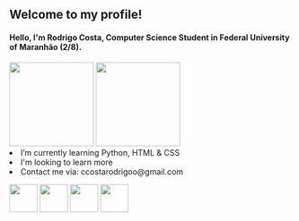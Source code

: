 
## Welcome to my profile!
 #### <p>Hello, I'm Rodrigo Costa, Computer Science Student in Federal University of Maranhão (2/8).</p>
<div>
    <img height="150em" src="https://github-readme-stats-ten-gilt.vercel.app/api?username=ccostarod&show_icons=true&theme=dracula&count_private=true">
    <img height="150em" src="https://github-readme-stats-ten-gilt.vercel.app/api/top-langs/?username=ccostarod&layout=compact&theme=dracula">
</div>
  <li>I’m currently learning Python, HTML & CSS</li>
  <li>I'm looking to learn more</li>
  <li>Contact me via: ccostarodrigoo@gmail.com</li>
<p>  
  <div>
      <img height='50em' src='https://cdn.worldvectorlogo.com/logos/c-1.svg'>
      <img height='50em' src='https://cdn.worldvectorlogo.com/logos/python-5.svg'>
      <img height='50em' src="https://cdn.worldvectorlogo.com/logos/html-1.svg">
      <img height='50em' src='https://cdn.worldvectorlogo.com/logos/css-3.svg'>
  </div>
</p>
